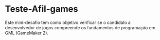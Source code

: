 # Teste-Afil-games
Este mini-desafio tem como objetivo verificar se o candidato a desenvolvedor de jogos compreende os fundamentos de programação em GML (GameMaker 2).
